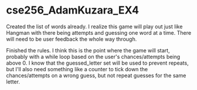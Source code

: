 # cse256_AdamKuzara_EX4

Created the list of words already. I realize this game will play out just like Hangman with there being attempts and guessing one word at a time. There will need to be user feedback the whole way through.

Finished the rules. I think this is the point where the game will start, probably with a while loop based on the user's chances/attempts being above 0. I know that the guessed_letter set will be used to prevent repeats, but I'll also need something like a counter to tick down the chances/attempts on a wrong guess, but not repeat guesses for the same letter.
